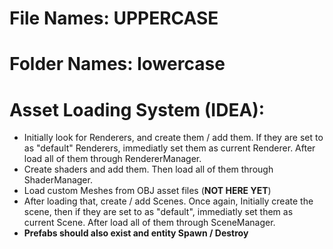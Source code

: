 # File Names: UPPERCASE
# Folder Names: lowercase

# Asset Loading System (IDEA):
- Initially look for Renderers, and create them / add them. If they are set to as "default" Renderers, immediatly set them as current Renderer. After load all of them through RendererManager.
- Create shaders and add them. Then load all of them through ShaderManager.
- Load custom Meshes from OBJ asset files (**NOT HERE YET**)
- After loading that, create / add Scenes. Once again, Initially create the scene, then if they are set to as "default", immediatly set them as current Scene. After load all of them through SceneManager.
- **Prefabs should also exist and entity Spawn / Destroy**

